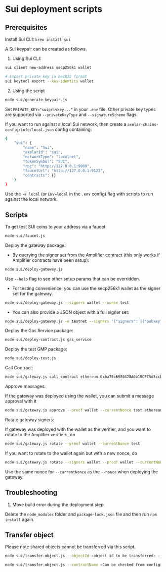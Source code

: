 # Sui deployment scripts

## Prerequisites

Install Sui CLI: `brew install sui`

A Sui keypair can be created as follows.

1. Using Sui CLI:

```bash
sui client new-address secp256k1 wallet

# Export private key in bech32 format
sui keytool export --key-identity wallet
```

2. Using the script

```bash
node sui/generate-keypair.js
```

Set `PRIVATE_KEY="suiprivkey..."` in your `.env` file. Other private key types are supported via `--privateKeyType` and `--signatureScheme` flags.

If you want to run against a local Sui network, then create a `axelar-chains-config/info/local.json` config containing:

```bash
{
    "sui": {
        "name": "Sui",
        "axelarId": "sui",
        "networkType": "localnet",
        "tokenSymbol": "SUI",
        "rpc": "http://127.0.0.1:9000",
        "faucetUrl": "http://127.0.0.1:9123",
        "contracts": {}
    }
}
```

Use the `-e local` (or `ENV=local` in the `.env` config) flag with scripts to run against the local network.

## Scripts

To get test SUI coins to your address via a faucet.

```bash
node sui/faucet.js
```

Deploy the gateway package:

-   By querying the signer set from the Amplifier contract (this only works if Amplifier contracts have been setup):

```bash
node sui/deploy-gateway.js
```

Use `--help` flag to see other setup params that can be overridden.

-   For testing convenience, you can use the secp256k1 wallet as the signer set for the gateway.

```bash
node sui/deploy-gateway.js --signers wallet --nonce test
```

-   You can also provide a JSON object with a full signer set:

```bash
node sui/deploy-gateway.js -e testnet --signers '{"signers": [{"pubkey": "0x020194ead85b350d90472117e6122cf1764d93bf17d6de4b51b03d19afc4d6302b", "weight": 1}], "threshold": 1, "nonce": "0x0000000000000000000000000000000000000000000000000000000000000000"}'
```

Deploy the Gas Service package:

```bash
node sui/deploy-contract.js gas_service
```

Deploy the test GMP package:

```bash
node sui/deploy-test.js
```

Call Contract:

```bash
node sui/gateway.js call-contract ethereum 0xba76c6980428A0b10CFC5d8ccb61949677A61233 0x1234
```

Approve messages:

If the gateway was deployed using the wallet, you can submit a message approval with it

```bash
node sui/gateway.js approve --proof wallet --currentNonce test ethereum 0x0x32034b47cb29d162d9d803cc405356f4ac0ec07fe847ace431385fe8acf3e6e5-1 0x4F4495243837681061C4743b74B3eEdf548D56A5 0xa84d27bd6c9680e52e93779b8977bbcb73273b88f52a84d8dd8af1c3301341d7 0x47173285a8d7341e5e972fc677286384f802f8ef42a5ec5f03bbfa254cb01fad
```

Rotate gateway signers:

If gateway was deployed with the wallet as the verifier, and you want to rotate to the Amplifier verifiers, do

```bash
node sui/gateway.js rotate --proof wallet --currentNonce test
```

If you want to rotate to the wallet again but with a new nonce, do

```bash
node sui/gateway.js rotate --signers wallet --proof wallet --currentNonce test --newNonce test2
```

Use the same nonce for `--currentNonce` as the `--nonce` when deploying the gateway.

## Troubleshooting

1. Move build error during the deployment step

Delete the `node_modules` folder and `package-lock.json` file and then run `npm install` again.

## Transfer object

Please note shared objects cannot be transferred via this script.

```bash
node sui/transfer-object.js --objectId <object id to be transferred> --recipient <recipient address>

node sui/transfer-object.js --contractName <Can be checked from config> --objectName <picked from config> --recipient <recipient address>
```
